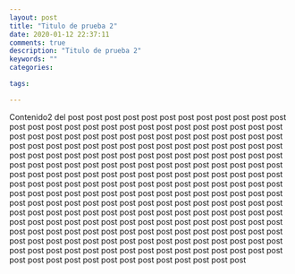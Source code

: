 ```yaml
---
layout: post
title: "Titulo de prueba 2"
date: 2020-01-12 22:37:11
comments: true
description: "Titulo de prueba 2"
keywords: ""
categories:

tags:

---
```


Contenido2 del post post post post post post post post post post post post post post post post post post post post post post post post post post post post post post post post post post post post post post post post post post post post post post post post post post post post post post post post post post post post post post post post post post post post post post post post post post post post post post post post post post post post post post post post post post post post post post post post post post post post post post post post post post post post post post post post post post post post post post post post post post post post post post post post post post post post post post post post post post post post post post post post post post post post post post post post post post post post post post post post post post post post post post post post post post post post post post post post post post post post post post post post post post post post post post post post post post post post post post post post post post post post post post post post post post post post post post post post post post post post post post post post post post post post post post post post post post post
<!--stackedit_data:
eyJoaXN0b3J5IjpbLTc3MDc4NjI0OV19
-->
